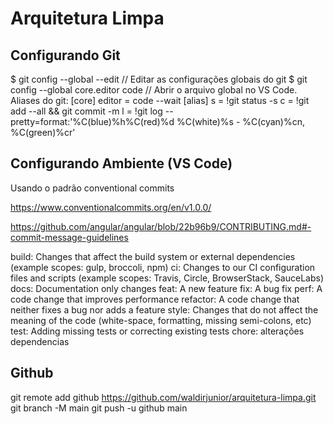 # Arquitetura Limpa

## Configurando Git

$ git config --global --edit // Editar as configurações globais do git
$ git config --global core.editor code // Abrir o arquivo global no VS Code.
Aliases do git:
[core]
	editor = code --wait
[alias]
    s = !git status -s
    c = !git add --all && git commit -m
    l = !git log --pretty=format:'%C(blue)%h%C(red)%d %C(white)%s - %C(cyan)%cn, %C(green)%cr'

## Configurando Ambiente (VS Code)

Usando o padrão conventional commits

https://www.conventionalcommits.org/en/v1.0.0/

https://github.com/angular/angular/blob/22b96b9/CONTRIBUTING.md#-commit-message-guidelines


build: Changes that affect the build system or external dependencies (example scopes: gulp, broccoli, npm)
ci: Changes to our CI configuration files and scripts (example scopes: Travis, Circle, BrowserStack, SauceLabs)
docs: Documentation only changes
feat: A new feature
fix: A bug fix
perf: A code change that improves performance
refactor: A code change that neither fixes a bug nor adds a feature
style: Changes that do not affect the meaning of the code (white-space, formatting, missing semi-colons, etc)
test: Adding missing tests or correcting existing tests
chore: alterações dependencias

## Github

git remote add github https://github.com/waldirjunior/arquitetura-limpa.git
git branch -M main
git push -u github main

